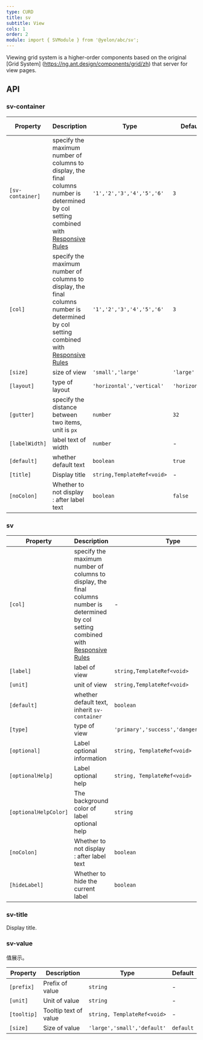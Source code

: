```yaml
---
type: CURD
title: sv
subtitle: View
cols: 1
order: 2
module: import { SVModule } from '@yelon/abc/sv';
---
```


Viewing grid system is a higher-order components based on the original [Grid System] (https://ng.ant.design/components/grid/zh) that server for view pages.

## API

### sv-container

| Property | Description | Type | Default | Global Config |
|----------|-------------|------|---------|---------------|
| `[sv-container]` | specify the maximum number of columns to display, the final columns number is determined by col setting combined with [Responsive Rules](/theme/responsive) | `'1','2','3','4','5','6'` | `3` | ✅ |
| `[col]` | specify the maximum number of columns to display, the final columns number is determined by col setting combined with [Responsive Rules](/theme/responsive) | `'1','2','3','4','5','6'` | `3` | ✅ |
| `[size]` | size of view | `'small','large'` | `'large'` | ✅ |
| `[layout]` | type of layout | `'horizontal','vertical'` | `'horizontal'` | ✅ |
| `[gutter]` | specify the distance between two items, unit is `px` | `number` | `32` | ✅ |
| `[labelWidth]` | label text of width | `number` | - | ✅ |
| `[default]` | whether default text | `boolean` | `true` | ✅ |
| `[title]` | Display title | `string,TemplateRef<void>` | - | - |
| `[noColon]` | Whether to not display : after label text | `boolean` | `false` | - |

### sv

| Property | Description | Type | Default |
|----------|-------------|------|---------|
| `[col]` | specify the maximum number of columns to display, the final columns number is determined by col setting combined with [Responsive Rules](/theme/responsive) | - |  |
| `[label]` | label of view | `string,TemplateRef<void>` | - |
| `[unit]` | unit of view | `string,TemplateRef<void>` | - |
| `[default]` | whether default text, inherit `sv-container` | `boolean` | - |
| `[type]` | type of view | `'primary','success','danger','warning'` | - |
| `[optional]` | Label optional information | `string, TemplateRef<void>` | - |
| `[optionalHelp]` | Label optional help | `string, TemplateRef<void>` | - |
| `[optionalHelpColor]` | The background color of label optional help	 | `string` | - |
| `[noColon]` | Whether to not display : after label text | `boolean` | `false` | - |
| `[hideLabel]` | Whether to hide the current label | `boolean` | `false` |

### sv-title

Display title.

### sv-value

值展示。

| Property | Description | Type | Default |
|----------|-------------|------|---------|
| `[prefix]` | Prefix of value | `string` | - |
| `[unit]` | Unit of value | `string` | - |
| `[tooltip]` | Tooltip text of value | `string, TemplateRef<void>` | - |
| `[size]` | Size of value | `'large','small','default'` | `default` |
